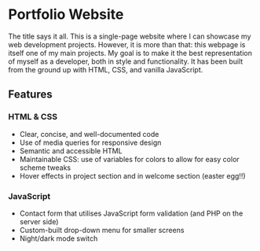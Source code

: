 # Portfolio Website

The title says it all. This is a single-page website where I can showcase my web development projects. However, it is more than that: this webpage is itself one of my main projects. My goal is to make it the best representation of myself as a developer, both in style and functionality. It has been built from the ground up with HTML, CSS, and vanilla JavaScript.

## Features
### HTML & CSS
- Clear, concise, and well-documented code
- Use of media queries for responsive design
- Semantic and accessible HTML
- Maintainable CSS: use of variables for colors to allow for easy color scheme tweaks
- Hover effects in project section and in welcome section (easter egg!!)

### JavaScript
- Contact form that utilises JavaScript form validation (and PHP on the server side)
- Custom-built drop-down menu for smaller screens
- Night/dark mode switch
